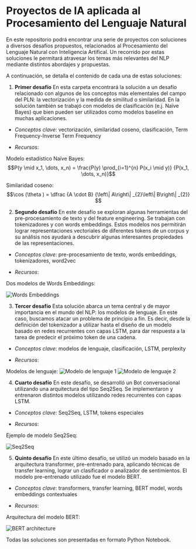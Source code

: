 # Proyectos de IA aplicada al Procesamiento del Lenguaje Natural

En este repositorio podrá encontrar una serie de proyectos con soluciones a diversos desafíos propuestos, relacionados al Procesamiento del Lenguaje Natural con Inteligencia Artifical. Un recorrido por estas soluciones le permitará atravesar los temas más relevantes del NLP mediante distintos abordajes y propuestas.

A continuación, se detalla el contenido de cada una de estas soluciones:

1. **Primer desafío**
En esta carpeta encontrará la solución a un desafío relacionado con algunos de los conceptos más elementales del campo del PLN: la vectorización y la medida de similitud o similaridad. En la solución también se trabajó con modelos de clasificación (e.j. Naïve Bayes) que bien pueden ser utilizados como modelos baseline en muchas aplicaciones.

* *Conceptos clave*: vectorización, similaridad coseno, clasificación, Term Frequency-Inverse Term Frequency

* *Recursos*:

Modelo estadístico Naïve Bayes: 
$$P(y \mid x_1, \dots, x_n) = \frac{P(y) \prod_{i=1}^{n} P(x_i \mid y)}
                                 {P(x_1, \dots, x_n)}$$

Similaridad coseno:
$$\cos (\theta ) =   \dfrac {A \cdot B} {\left\| A\right\| _{2}\left\| B\right\| _{2}} $$


2. **Segundo desafío**
En este desafío se exploran algunas herramientas del pre-procesamiento de texto y del feature engineering. Se trabajan con tokenizadores y con words embeddings. Estos modelos nos permitirán lograr representaciones vectoriales de diferentes tokens de un corpus y su análisis nos ayudará a descubrir algunas interesantes propiedades de las representaciones.

* *Conceptos clave*: pre-procesamiento de texto, words embeddings, tokenizadores, word2vec

* *Recursos*:

Dos modelos de Words Embeddings:

![Words Embeddings](https://swimm.io/wp-content/webp-express/webp-images/uploads/2023/11/word2vec--1024x559.png.webp)

3. **Tercer desafío**
Esta solución abarca un tema central y de mayor importancia en el mundo del NLP: los modelos de lenguaje. En este caso, buscamos atacar un problema de principio a fin. Es decir, desde la definición del tokenizador a utilizar hasta el diseño de un modelo basado en redes recurrentes con capas LSTM, para dar respuesta a la tarea de predecir el próximo token de una cadena.

* *Conceptos clave*: modelos de lenguaje, clasificación, LSTM, perplexity

* *Recursos*:

Modelos de lenguaje: 
![Modelo de lenguaje 1](https://thegradient.pub/content/images/2019/10/Screenshot-from-2019-10-08-15-56-38-2.png)
![Modelo de lenguaje 2](https://thegradient.pub/content/images/2019/10/lm-1.png)

4. **Cuarto desafío**
En este desafío, se desarrolló un Bot conversacional utilizando una arquitectura del tipo Seq2Seq. Se implementaron y entrenaron distintos modelos utilizando redes recurrentes con capas LSTM.

* *Conceptos clave*: Seq2Seq, LSTM, tokens especiales

* *Recursos*:

Ejemplo de modelo Seq2Seq:

![Seq2Seq](https://pytorch.org/tutorials/_images/seq2seq.png)

5. **Quinto desafío**
En este último desafío, se utilizó un modelo basado en la arquitectura transformer, pre-entrenado para, aplicando técnicas de transfer learning, lograr un clasificador o analizador de sentimientos. El modelo pre-entrenado utilizado fue el modelo BERT.

* *Conceptos clave*: transformers, transfer learning, BERT model, words embeddings contextuales

* *Recursos*:

Arquitectura del modelo BERT:

![BERT architecture](https://miro.medium.com/v2/resize:fit:786/format:webp/0*ViwaI3Vvbnd-CJSQ.png)

Todas las soluciones son presentadas en formato Python Notebook.
